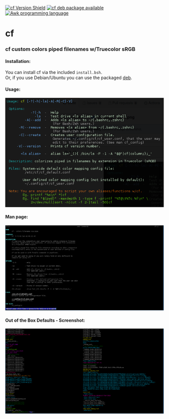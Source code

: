 [![cf Version Shield](https://img.shields.io/badge/dynamic/json?color=brightgreen&style=plastic&logo=GitHub&label=version&query=tag_name&url=https%3A%2F%2Fapi.github.com%2Frepos%2FAdamDanischewski%2Fcf%2Freleases%2Flatest)](https://api.github.com/repos/AdamDanischewski/cf/releases/latest) [![cf deb package available](https://img.shields.io/badge/deb-package-orange?style=plastic&logo=Ubuntu)](https://github.com/AdamDanischewski/cf/raw/debian/cf_head_all.deb) [![Awk programming language](https://img.shields.io/badge/awk-lang-blue?style=plastic)](https://pement.org/awk/awk1line.txt)

# cf 
### cf custom colors piped filenames w/Truecolor sRGB 

#### Installation: 
You can install cf via the included `install.bsh`.<br>
Or, if you use Debian/Ubuntu you can use the packaged [deb](https://github.com/AdamDanischewski/cf/raw/debian/cf_head_all.deb).

#### Usage: 
![cf usage ss](https://raw.githubusercontent.com/AdamDanischewski/cf/assets/cf_usage_ss_1.png)

#### Man page:
![cf man page](https://raw.githubusercontent.com/AdamDanischewski/cf/assets/cf_man_ss_1.png)

#### Out of the Box Defaults - Screenshot: 
![cf ss](https://raw.githubusercontent.com/AdamDanischewski/cf/assets/cf_ss_1.png)
